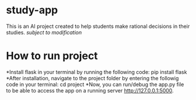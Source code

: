 # study-app
This is an AI project created to help students make rational decisions in their studies. *subject to modification*

# How to run project
 *Install flask in your terminal by running the following code:
pip install flask
 *After installation, navigate to the project folder by entering the followig code in your terminal: 
cd project
 *Now, you can run/debug the app.py file to be able to access the app on a running server http://127.0.0.1:5000.